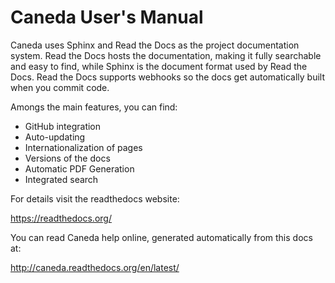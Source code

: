 Caneda User's Manual
====================

Caneda uses Sphinx and Read the Docs as the project documentation system. Read the Docs hosts the documentation, making it fully searchable and easy to find, while Sphinx is the document format used by Read the Docs. Read the Docs supports webhooks so the docs get automatically built when you commit code.

Amongs the main features, you can find: 
  * GitHub integration
  * Auto-updating
  * Internationalization of pages
  * Versions of the docs
  * Automatic PDF Generation
  * Integrated search

For details visit the readthedocs website:

https://readthedocs.org/

You can read Caneda help online, generated automatically from this docs at:

http://caneda.readthedocs.org/en/latest/




